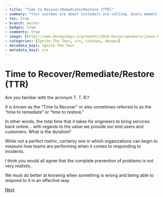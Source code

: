 ```yaml
---
- title: "Time to Recover/Remediate/Restore (TTR)"
- summary: "Your systems are down! Customers are calling. Every moment counts. What do you do?"
- toc: true
- branch: master
- badges: true
- comments: true
- image: [https://www.devopsdays.org/events/2016-boise/speakers/jason-hand.jpg]
- categories: [Ignite The Tour, sre, chatops, devops]
- metadata_key1: Ignite The Tour
- metadata_key2: sre
---
```


# Time to Recover/Remediate/Restore (TTR)

Are you familiar with the acronym T. T. R.?

It is known as the “Time to Recover” or also sometimes referred to as the “time to remediate” or “time to restore.”

In other words, the total time that it takes for engineers to bring services back online… with regards to the value we provide our end users and customers. What is the duration?

While not a perfect metric, certainly one in which organizations can begin to measure how teams are performing when it comes to responding to incidents.

I think you would all agree that the complete prevention of problems is not very realistic.  

We must do better at knowing when something is wrong and being able to respond to it in an effective way.

[Next](2020-02-25-Incidents.md)
